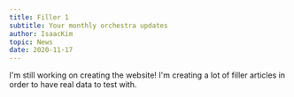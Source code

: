 ```yaml
---
title: Filler 1
subtitle: Your monthly orchestra updates
author: IsaacKim
topic: News
date: 2020-11-17
---
```


I'm still working on creating the website! I'm creating a lot of filler articles in order to have real data to test with.